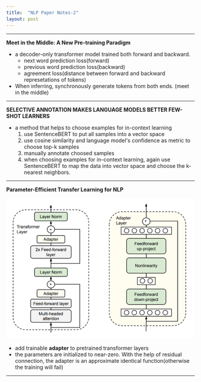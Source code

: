 ```yaml
---
title:  "NLP Paper Notes-2"
layout: post
---
```



-----
**Meet in the Middle: A New Pre-training Paradigm**
- a decoder-only transformer model trained both forward and backward.
    - next word prediction loss(forward)
    - previous word prediction loss(backward)
    - agreement loss(distance between forward and backward represetations of tokens)
- When inferring, synchronously generate tokens from both ends. (meet in the middle)

-----

**SELECTIVE ANNOTATION MAKES LANGUAGE MODELS BETTER FEW-SHOT LEARNERS**
- a method that helps to choose examples for in-context learning
    1. use SentenceBERT to put all samples into a vector space
    2. use cosine similarity and language model's confidence as metric to choose top-k samples
    3. manually annotate choosed samples
    4. when choosing examples for in-context learning, again use SentenceBERT to map the data into vector space and choose the k-nearest neighbors.

-----
**Parameter-Efficient Transfer Learning for NLP**

![Parameter-Efficient Transfer Learning for NLP](../assets/img/2023/2023-03-21-nlp-paper-notes/Parameter-Efficient%20Transfer%20Learning%20for%20NLP.png)

- add trainable **adapter** to pretrained transformer layers
- the parameters are initialized to near-zero. With the help of residual connection, the adapter is an approximate identical function(otherwise the training will fail) 

-----
